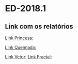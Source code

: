 # ED-2018.1

   ## Link com os relatórios ##
   
[Link Princesa:](https://github.com/RaquelOliveira0/ED-2018.1/blob/master/Princesa/princesa_n_saltos/relatorio_princesa)

[Link Queimada:](https://github.com/RaquelOliveira0/ED-2018.1/blob/master/Queimada/relatorio_queimada)

[Link Vetor:](https://github.com/RaquelOliveira0/ED-2018.1/blob/master/03_vector/relatorio_vetor)
[Link Fractal:](https://github.com/RaquelOliveira0/ED-2018.1/blob/master/04_fractais/README.md)
